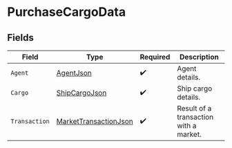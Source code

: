 # PurchaseCargoData


## Fields

| Field                                                                     | Type                                                                      | Required                                                                  | Description                                                               |
| ------------------------------------------------------------------------- | ------------------------------------------------------------------------- | ------------------------------------------------------------------------- | ------------------------------------------------------------------------- |
| `Agent`                                                                   | [AgentJson](../../Models/Components/AgentJson.md)                         | :heavy_check_mark:                                                        | Agent details.                                                            |
| `Cargo`                                                                   | [ShipCargoJson](../../Models/Components/ShipCargoJson.md)                 | :heavy_check_mark:                                                        | Ship cargo details.                                                       |
| `Transaction`                                                             | [MarketTransactionJson](../../Models/Components/MarketTransactionJson.md) | :heavy_check_mark:                                                        | Result of a transaction with a market.                                    |
